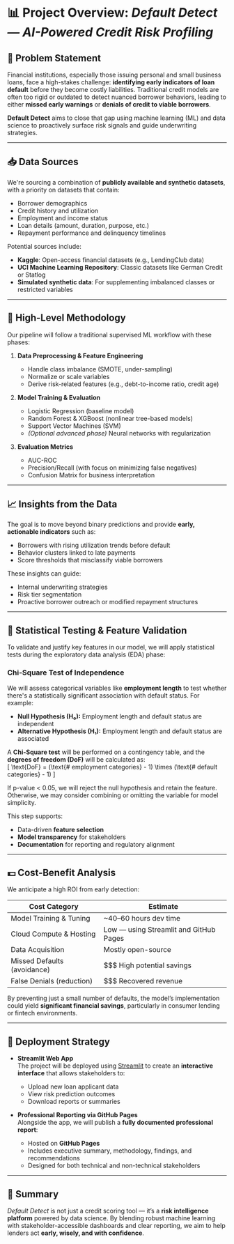 # 📊 Project Overview: *Default Detect — AI-Powered Credit Risk Profiling*

## 🧩 Problem Statement  
Financial institutions, especially those issuing personal and small business loans, face a high-stakes challenge: **identifying early indicators of loan default** before they become costly liabilities. Traditional credit models are often too rigid or outdated to detect nuanced borrower behaviors, leading to either **missed early warnings** or **denials of credit to viable borrowers**.  

**Default Detect** aims to close that gap using machine learning (ML) and data science to proactively surface risk signals and guide underwriting strategies.

---

## 📥 Data Sources  
We're sourcing a combination of **publicly available and synthetic datasets**, with a priority on datasets that contain:

- Borrower demographics  
- Credit history and utilization  
- Employment and income status  
- Loan details (amount, duration, purpose, etc.)  
- Repayment performance and delinquency timelines  

Potential sources include:  
- **Kaggle**: Open-access financial datasets (e.g., LendingClub data)  
- **UCI Machine Learning Repository**: Classic datasets like German Credit or Statlog  
- **Simulated synthetic data**: For supplementing imbalanced classes or restricted variables  

---

## 🧠 High-Level Methodology  

Our pipeline will follow a traditional supervised ML workflow with these phases:

1. **Data Preprocessing & Feature Engineering**
   - Handle class imbalance (SMOTE, under-sampling)
   - Normalize or scale variables
   - Derive risk-related features (e.g., debt-to-income ratio, credit age)

2. **Model Training & Evaluation**
   - Logistic Regression (baseline model)
   - Random Forest & XGBoost (nonlinear tree-based models)
   - Support Vector Machines (SVM)
   - *(Optional advanced phase)* Neural networks with regularization

3. **Evaluation Metrics**
   - AUC-ROC  
   - Precision/Recall (with focus on minimizing false negatives)  
   - Confusion Matrix for business interpretation  

---

## 📈 Insights from the Data  

The goal is to move beyond binary predictions and provide **early, actionable indicators** such as:

- Borrowers with rising utilization trends before default  
- Behavior clusters linked to late payments  
- Score thresholds that misclassify viable borrowers  

These insights can guide:

- Internal underwriting strategies  
- Risk tier segmentation  
- Proactive borrower outreach or modified repayment structures  

---

## 🧪 Statistical Testing & Feature Validation  

To validate and justify key features in our model, we will apply statistical tests during the exploratory data analysis (EDA) phase:

### Chi-Square Test of Independence  
We will assess categorical variables like **employment length** to test whether there's a statistically significant association with default status. For example:

- **Null Hypothesis (H₀):** Employment length and default status are independent  
- **Alternative Hypothesis (H₁):** Employment length and default status are associated  

A **Chi-Square test** will be performed on a contingency table, and the **degrees of freedom (DoF)** will be calculated as:  
\[
\text{DoF} = (\text{\# employment categories} - 1) \times (\text{\# default categories} - 1)
\]

If p-value < 0.05, we will reject the null hypothesis and retain the feature. Otherwise, we may consider combining or omitting the variable for model simplicity.

This step supports:
- Data-driven **feature selection**
- **Model transparency** for stakeholders
- **Documentation** for reporting and regulatory alignment

---

## 💵 Cost-Benefit Analysis  

We anticipate a high ROI from early detection:

| Cost Category                  | Estimate              |
|-------------------------------|-----------------------|
| Model Training & Tuning       | ~40–60 hours dev time |
| Cloud Compute & Hosting       | Low — using Streamlit and GitHub Pages |
| Data Acquisition              | Mostly open-source    |
| Missed Defaults (avoidance)   | $$$ High potential savings |
| False Denials (reduction)     | $$$ Recovered revenue |

By preventing just a small number of defaults, the model’s implementation could yield **significant financial savings**, particularly in consumer lending or fintech environments.

---

## 🚀 Deployment Strategy  

- **Streamlit Web App**  
  The project will be deployed using [Streamlit](https://streamlit.io) to create an **interactive interface** that allows stakeholders to:
  - Upload new loan applicant data  
  - View risk prediction outcomes  
  - Download reports or summaries  

- **Professional Reporting via GitHub Pages**  
  Alongside the app, we will publish a **fully documented professional report**:
  - Hosted on **GitHub Pages**  
  - Includes executive summary, methodology, findings, and recommendations  
  - Designed for both technical and non-technical stakeholders  

---

## 🧠 Summary  

*Default Detect* is not just a credit scoring tool — it’s a **risk intelligence platform** powered by data science. By blending robust machine learning with stakeholder-accessible dashboards and clear reporting, we aim to help lenders act **early, wisely, and with confidence**.
